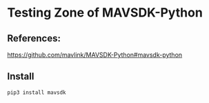 # Testing Zone of MAVSDK-Python

## References:
https://github.com/mavlink/MAVSDK-Python#mavsdk-python

## Install
    pip3 install mavsdk